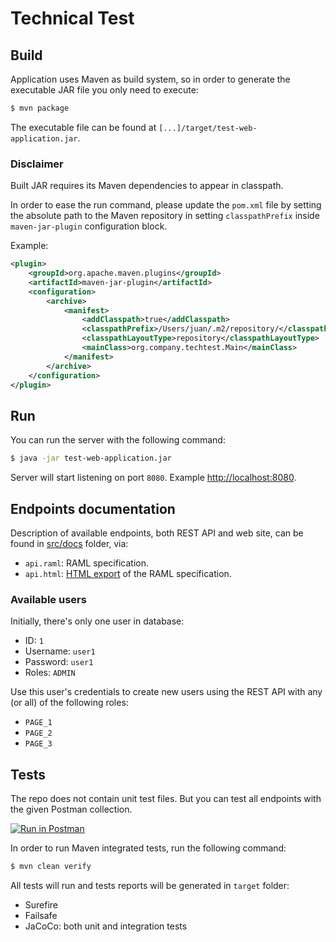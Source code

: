 # Technical Test

## Build

Application uses Maven as build system, so in order to generate the executable JAR file you only need to execute:

```bash
$ mvn package
```

The executable file can be found at `[...]/target/test-web-application.jar`.

### Disclaimer

Built JAR requires its Maven dependencies to appear in classpath.

In order to ease the run command, please update the `pom.xml` file by setting the absolute path to the Maven repository in setting `classpathPrefix` inside `maven-jar-plugin` configuration block.

Example:

```xml
<plugin>
	<groupId>org.apache.maven.plugins</groupId>
	<artifactId>maven-jar-plugin</artifactId>
	<configuration>
		<archive>
			<manifest>
				<addClasspath>true</addClasspath>
				<classpathPrefix>/Users/juan/.m2/repository/</classpathPrefix>
				<classpathLayoutType>repository</classpathLayoutType>
				<mainClass>org.company.techtest.Main</mainClass>
			</manifest>
		</archive>
	</configuration>
</plugin>

```


## Run

You can run the server with the following command:

```bash
$ java -jar test-web-application.jar
```

Server will start listening on port `8080`. Example [http://localhost:8080]().

## Endpoints documentation

Description of available endpoints, both REST API and web site, can be found in [src/docs](src/docs) folder, via:

* `api.raml`: RAML specification.
* `api.html`: [HTML export](https://github.com/raml2html/raml2html) of the RAML specification.

### Available users

Initially, there's only one user in database:

* ID: `1`
* Username: `user1`
* Password: `user1`
* Roles: `ADMIN`

Use this user's credentials to create new users using the REST API with any (or all) of the following roles:

* `PAGE_1`
* `PAGE_2`
* `PAGE_3`


## Tests

The repo does not contain unit test files. But you can test all endpoints with the given Postman collection.

[![Run in Postman](https://run.pstmn.io/button.svg)](https://app.getpostman.com/run-collection/c77245b667a597e27107)


In order to run Maven integrated tests, run the following command:

```bash
$ mvn clean verify
```

All tests will run and tests reports will be generated in `target` folder:

* Surefire
* Failsafe
* JaCoCo: both unit and integration tests
